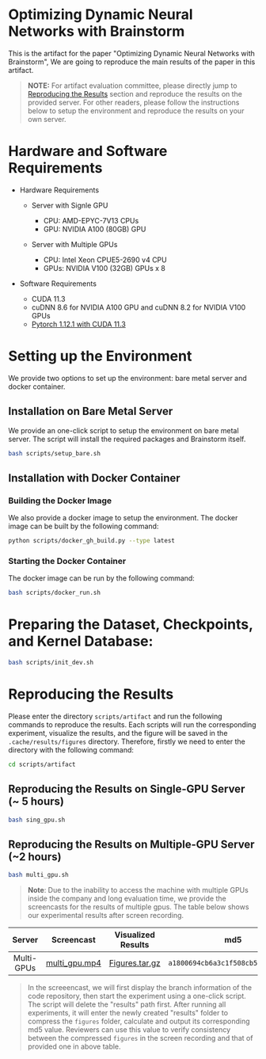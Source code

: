 # Optimizing Dynamic Neural Networks with Brainstorm

This is the artifact for the paper "Optimizing Dynamic Neural Networks with Brainstorm", We are going to reproduce the main results of the paper in this artifact.

> **NOTE:** For artifact evaluation committee, please directly jump to [Reproducing the Results](#reproducing-the-results) section and reproduce the results on the provided server. For other readers, please follow the instructions below to setup the environment and reproduce the results on your own server.

# Hardware and Software Requirements

- Hardware Requirements
  - Server with Signle GPU
    - CPU: AMD-EPYC-7V13 CPUs
    - GPU: NVIDIA A100 (80GB) GPU

  - Server with Multiple GPUs
    - CPU: Intel Xeon CPUE5-2690 v4 CPU
    - GPUs: NVIDIA V100 (32GB) GPUs x 8

- Software Requirements
  - CUDA 11.3
  - cuDNN 8.6 for NVIDIA A100 GPU and cuDNN 8.2 for NVIDIA V100 GPUs
  - [Pytorch 1.12.1 with CUDA 11.3](https://pytorch.org/get-started/previous-versions/#v1121)

# Setting up the Environment

We provide two options to set up the environment: bare metal server and docker container.

## Installation on Bare Metal Server

We provide an one-click script to setup the environment on bare metal server. The script will install the required packages and Brainstorm itself.

```bash
bash scripts/setup_bare.sh
```

## Installation with Docker Container

### Building the Docker Image

We also provide a docker image to setup the environment. The docker image can be built by the following command:

```bash
python scripts/docker_gh_build.py --type latest
```

### Starting the Docker Container

The docker image can be run by the following command:

```bash
bash scripts/docker_run.sh
```

# Preparing the Dataset, Checkpoints, and Kernel Database:

```bash
bash scripts/init_dev.sh
```

# Reproducing the Results


Please enter the directory `scripts/artifact` and run the following commands to reproduce the results. Each scripts will run the corresponding experiment, visualize the results, and the figure will be saved in the `.cache/results/figures` directory. Therefore, firstly we need to enter the directory with the following command:

```bash
cd scripts/artifact
```

## Reproducing the Results on Single-GPU Server (~ 5 hours)

```bash
bash sing_gpu.sh
```

## Reproducing the Results on Multiple-GPU Server (~2 hours)

```bash
bash multi_gpu.sh
```
> **Note**: Due to the inability to access the machine with multiple GPUs inside the company and long evaluation time, we provide the screencasts for the results of multiple gpus. The table below shows our experimental results after screen recording.

<!-- | Single-GPU |    [single_gpu.mp4](https://drive.google.com/file/d/1ajXGo2wDrLfVioqH8iTuTVFmXS4OReRs/view?usp=share_link)    |           [Figures.tar.gz](https://drive.google.com/file/d/12-4z2sKjxfhl8FzVPbSlvw48J9JKiHWQ/view?usp=sharing)          |    `xxxxx`   | -->
|    Server    | Screencast | Visualized Results |  md5  |
| :--------: | :--------: | :----------------: | :---: |
| Multi-GPUs |[multi_gpu.mp4](https://drive.google.com/file/d/1ajXGo2wDrLfVioqH8iTuTVFmXS4OReRs/view?usp=share_link) | [Figures.tar.gz](https://drive.google.com/file/d/12-4z2sKjxfhl8FzVPbSlvw48J9JKiHWQ/view?usp=sharing) |`a1800694cb6a3c1f508cb57905dff498`|

> In the screeencast, we will first display the branch information of the code repository, then start the experiment using a one-click script. The script will delete the "results" path first. After running all experiments, it will enter the newly created "results" folder to compress the `figures` folder, calculate and output its corresponding md5 value. Reviewers can use this value to verify consistency between the compressed `figures` in the screen recording and that of provided one in above table.